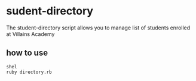 # sudent-directory #
The student-directory script allows you to manage list of students enrolled at Villains Academy

## how to use ##
```
shel
ruby directory.rb
```
